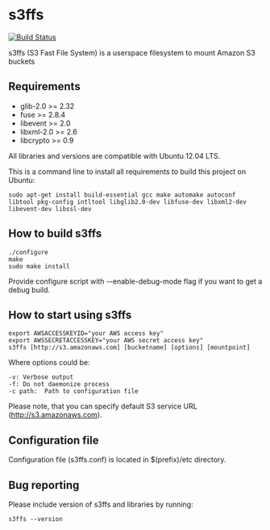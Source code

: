# s3ffs

[![Build Status](https://secure.travis-ci.org/skoobe/s3ffs.png)](https://travis-ci.org/skoobe/s3ffs)

s3ffs (S3 Fast File System) is a userspace filesystem to mount Amazon S3 buckets

Requirements
------------

* glib-2.0 >= 2.32
* fuse >= 2.8.4
* libevent >= 2.0
* libxml-2.0 >= 2.6
* libcrypto >= 0.9

All libraries and versions are compatible with Ubuntu 12.04 LTS.

This is a command line to install all requirements to build this project on Ubuntu:

```
sudo apt-get install build-essential gcc make automake autoconf libtool pkg-config intltool libglib2.0-dev libfuse-dev libxml2-dev libevent-dev libssl-dev
```

How to build s3ffs
------------------

```
./configure
make
sudo make install
```

Provide configure script with --enable-debug-mode flag if you want to get a debug build.

How to start using s3ffs
------------------------

```
export AWSACCESSKEYID="your AWS access key"
export AWSSECRETACCESSKEY="your AWS secret access key"
s3ffs [http://s3.amazonaws.com] [bucketname] [options] [mountpoint]
```

Where options could be:

```
-v: Verbose output
-f: Do not daemonize process
-c path:  Path to configuration file
```

Please note, that you can specify default S3 service URL (http://s3.amazonaws.com).

Configuration file
------------------
    
Configuration file (s3ffs.conf) is located in $(prefix)/etc directory.

Bug reporting
-------------
    
Please include version of s3ffs and libraries by running:

```
s3ffs --version
```
